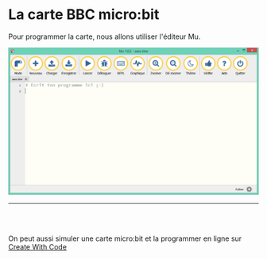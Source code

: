 # La carte BBC micro:bit

Pour programmer la carte, nous allons utiliser l'éditeur Mu.

![](images/editeur_mu.png)

---
<br>
<br>

On peut aussi simuler une carte micro:bit et la programmer en ligne sur [Create With Code](https://create.withcode.uk/)
